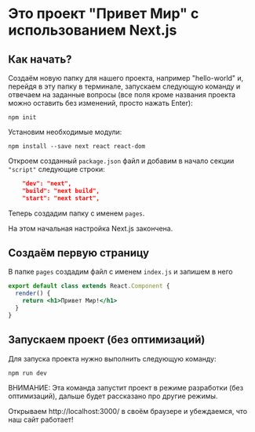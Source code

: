 # Это проект "Привет Мир" с использованием Next.js

## Как начать?

Создаём новую папку для нашего проекта, например "hello-world" и, перейдя в эту папку в терминале, запускаем следующую команду и отвечаем на заданные вопросы (все поля кроме названия проекта можно оставить без изменений, просто нажать Enter):

```
npm init
```

Установим необходимые модули:

```
npm install --save next react react-dom
```

Откроем созданный `package.json` файл и добавим в начало секции `"script"` следующие строки:

```json
    "dev": "next",
    "build": "next build",
    "start": "next start",
```

Теперь создадим папку с именем `pages`.

На этом начальная настройка Next.js закончена.


## Создаём первую страницу

В папке `pages` создадим файл с именем `index.js` и запишем в него

```jsx
export default class extends React.Component {
  render() {
    return <h1>Привет Мир!</h1>
  }
}
```

## Запускаем проект (без оптимизаций)

Для запуска проекта нужно выполнить следующую команду:

```
npm run dev
```

ВНИМАНИЕ: Эта команда запустит проект в режиме разработки (без оптимизаций), дальше будет рассказано про другие режимы.

Открываем http://localhost:3000/ в своём браузере и убеждаемся, что наш сайт работает!

